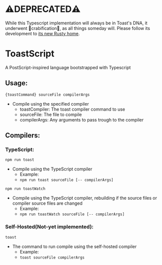 # ⚠️DEPRECATED⚠️
While this Typescript implementation will always be in Toast's DNA, it underwent 🦀crabification🦀, as all things someday will.
Please follow its development to [its new Rusty home](https://github.com/MMukundi/toast).

# ToastScript

A PostScript-inspired language bootstrapped with Typescript

## Usage:

`{toastCommand} sourceFile compilerArgs`

- Compile using the specified compiler
  - toastCompiler: The toast compiler command to use
  - sourceFile: The file to compile
  - compilerArgs: Any arguments to pass trough to the compiler

## Compilers:

### TypeScript:

`npm run toast`

- Compile using the TypeScript compiler
  - Example:
  - `npm run toast sourceFile [-- compilerArgs]`

`npm run toastWatch`

- Compile using the TypeScript compiler, rebuilding if the source files or compiler source files are changed
  - Example:
  - `npm run toastWatch sourceFile [-- compilerArgs]`

### Self-Hosted(Not-yet implemented):

`toast`

- The command to run compile using the self-hosted compiler
  - Example:
  - `toast sourceFile compilerArgs`
